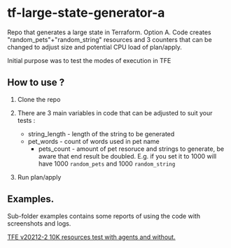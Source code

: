 # tf-large-state-generator-a

Repo that generates a large state in Terraform. Option A. Code creates "random_pets"+"random_string" resources 
and 3 counters that can be changed to adjust size and potential CPU load of plan/apply.


Initial purpose was to test the modes of execution in TFE

## How to use ?

1. Clone the repo
2. There are 3 main variables in code that can be adjusted to suit your tests :
	
	- string_length - length of the string to be generated
	- pet_words - count of words used in pet name
        - pets_count - amount of pet resoruce and strings to generate, be aware that
	  end result be doubled. E.g. if you set it to 1000 will have  1000 `random_pets` and 1000 `random_string`
3. Run plan/apply



## Examples.

Sub-folder examples contains some reports of using the code with screenshots and logs. 

[TFE v20212-2 10K resources test with agents and without.](https://github.com/Galser/tf-large-state-generator-a/blob/main/examples/TFE_v202112-2_on_gcp_5k_and_10k_resources/readme.md)
